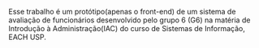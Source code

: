   Esse trabalho é um protótipo(apenas o front-end) de um sistema de avaliação de funcionários desenvolvido pelo grupo 6 (G6) na matéria de Introdução à Administração(IAC) do curso de Sistemas de Informação, EACH USP.
